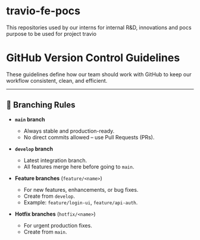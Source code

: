 # travio-fe-pocs
This repositories used by our interns for internal R&amp;D, innovations and pocs purpose to be used for project travio

# GitHub Version Control Guidelines

These guidelines define how our team should work with GitHub to keep our workflow consistent, clean, and efficient.  

---

## 🔹 Branching Rules

- **`main` branch**
  - Always stable and production-ready.
  - No direct commits allowed – use Pull Requests (PRs).

- **`develop` branch**
  - Latest integration branch.
  - All features merge here before going to `main`.

- **Feature branches** (`feature/<name>`)
  - For new features, enhancements, or bug fixes.
  - Create from `develop`.
  - Example: `feature/login-ui`, `feature/api-auth`.

- **Hotfix branches** (`hotfix/<name>`)
  - For urgent production fixes.
  - Create from `main`.







